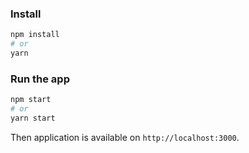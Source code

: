 ### Install

```sh
npm install
# or
yarn
```

### Run the app

```sh
npm start
# or
yarn start
```

Then application is available on `http://localhost:3000`.